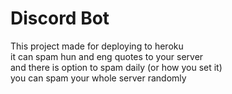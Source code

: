 # Discord Bot

This project made for deploying to heroku  
it can spam hun and eng quotes to your server  
and there is option to spam daily (or how you set it)  
you can spam your whole server randomly